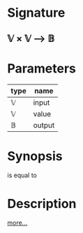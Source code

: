 # Signature
## 𝕍 × 𝕍 ⟶ 𝔹

# Parameters

| type | name |
|------|------|
|𝕍|input|
|𝕍|value|
|𝔹|output|

# Synopsis
is equal to

# Description

[more...](https://en.wikipedia.org/wiki/Inequality_(mathematics))